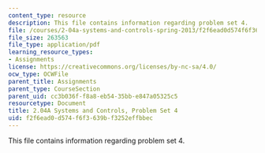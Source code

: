 ```yaml
---
content_type: resource
description: This file contains information regarding problem set 4.
file: /courses/2-04a-systems-and-controls-spring-2013/f2f6ead0d574f6f3639bf3252effbbec_MIT2_04AS13_ProblemSet4.pdf
file_size: 263563
file_type: application/pdf
learning_resource_types:
- Assignments
license: https://creativecommons.org/licenses/by-nc-sa/4.0/
ocw_type: OCWFile
parent_title: Assignments
parent_type: CourseSection
parent_uid: cc3b036f-f8a8-eb54-35bb-e847a05325c5
resourcetype: Document
title: 2.04A Systems and Controls, Problem Set 4
uid: f2f6ead0-d574-f6f3-639b-f3252effbbec
---
```

This file contains information regarding problem set 4.